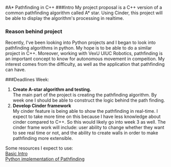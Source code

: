 #A* Pathfinding in C++
###Intro
My project proposal is a C++ version of a common pathfinding algorithm called A* star. Using Cinder, this project will be able to display the algorithm's processing in realtime. 

### Reason behind project
Recently, I've been looking into Python projects and I began to look into pathfinding algorithms in python. My hope is to be able to do a similar project in C++. Moreover, working with VexU UIUC Robotics, pathfinding is an important concept to know for autonomous movement in compeition. My interest comes from the difficulty, as well as the application that pathfinding can have.

###Deadlines
Week:
1. **Create A-star algorithm and testing.**  
The main part of the project is creating the pathfinding algorithm. By week one I should be able to construct the logic behind the path finding.  
2. **Develop Cinder framework**  
My cinder feature is being able to show the pathfinding in real-time. I expect to take more time on this because I have less knowledge about cinder compared to C++. So this would likely go into week 3 as well.
   The cinder frame work will include: user ability to change whether they want to see real time or not, and the ability to create walls in order to make pathfinding more extensible.
   
Some resources I expect to use:  
[Basic Intro](https://dev.to/jansonsa/a-star-a-path-finding-c-4a4h)  
[Python implementation of Pathfinding](https://www.youtube.com/watch?v=jl5yUEdekEM)


